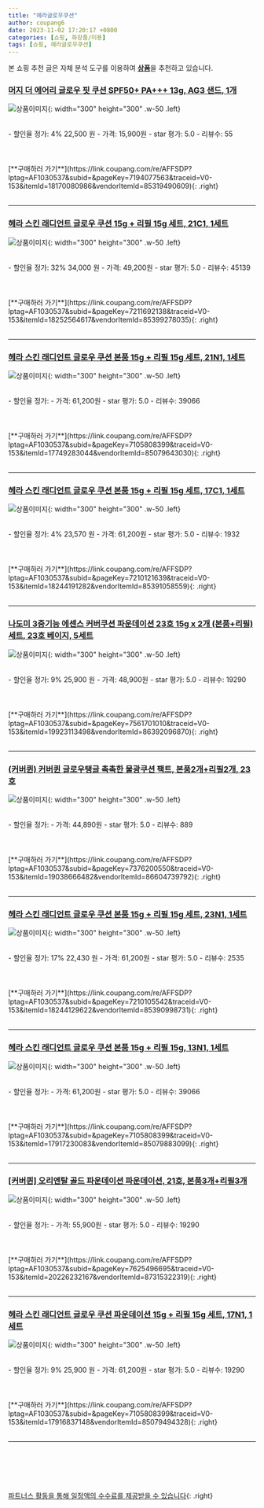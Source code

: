 ```yaml
---
title: "헤라글로우쿠션"
author: coupang6
date: 2023-11-02 17:20:17 +0800
categories: [쇼핑, 화장품/미용]
tags: [쇼핑, 헤라글로우쿠션]
---
```


본 쇼핑 추천 글은 자체 분석 도구를 이용하여 [**상품**](https://link.coupang.com/a/bao1ui)을 추천하고 있습니다.

### [머지 더 에어리 글로우 핏 쿠션 SPF50+ PA+++ 13g, AG3 샌드, 1개](https://link.coupang.com/re/AFFSDP?lptag=AF1030537&subid=&pageKey=7194077563&traceid=V0-153&itemId=18170080986&vendorItemId=85319490609)

![상품이미지](https://thumbnail10.coupangcdn.com/thumbnails/remote/230x230ex/image/retail/images/29161677648625-2c30b762-f7b5-4b1a-9051-6a5b74748dfc.jpg){: width="300" height="300" .w-50 .left}


<br>
- 할인율 정가: 4%  22,500   원
- 가격: 15,900원
- star 평가: 5.0
- 리뷰수: 55
<br>
<br>
<br>
<br>
[**구매하러 가기**](https://link.coupang.com/re/AFFSDP?lptag=AF1030537&subid=&pageKey=7194077563&traceid=V0-153&itemId=18170080986&vendorItemId=85319490609){: .right}
<br>
<br>

---

### [헤라 스킨 래디언트 글로우 쿠션 15g + 리필 15g 세트, 21C1, 1세트](https://link.coupang.com/re/AFFSDP?lptag=AF1030537&subid=&pageKey=7211692138&traceid=V0-153&itemId=18252564617&vendorItemId=85399278035)

![상품이미지](https://thumbnail8.coupangcdn.com/thumbnails/remote/230x230ex/image/retail/images/2023/03/21/9/9/68f3d4ee-79ee-4bad-9b6d-cf9348ec2415.jpg){: width="300" height="300" .w-50 .left}


<br>
- 할인율 정가: 32%  34,000   원
- 가격: 49,200원
- star 평가: 5.0
- 리뷰수: 45139
<br>
<br>
<br>
<br>
[**구매하러 가기**](https://link.coupang.com/re/AFFSDP?lptag=AF1030537&subid=&pageKey=7211692138&traceid=V0-153&itemId=18252564617&vendorItemId=85399278035){: .right}
<br>
<br>

---

### [헤라 스킨 래디언트 글로우 쿠션 본품 15g + 리필 15g 세트, 21N1, 1세트](https://link.coupang.com/re/AFFSDP?lptag=AF1030537&subid=&pageKey=7105808399&traceid=V0-153&itemId=17749283044&vendorItemId=85079643030)

![상품이미지](https://thumbnail8.coupangcdn.com/thumbnails/remote/230x230ex/image/retail/images/1181933029150643-6c6b6951-f1e2-4b11-8436-5ee7950eb2b5.jpg){: width="300" height="300" .w-50 .left}


<br>
- 할인율 정가: 
- 가격: 61,200원
- star 평가: 5.0
- 리뷰수: 39066
<br>
<br>
<br>
<br>
[**구매하러 가기**](https://link.coupang.com/re/AFFSDP?lptag=AF1030537&subid=&pageKey=7105808399&traceid=V0-153&itemId=17749283044&vendorItemId=85079643030){: .right}
<br>
<br>

---

### [헤라 스킨 래디언트 글로우 쿠션 본품 15g + 리필 15g 세트, 17C1, 1세트](https://link.coupang.com/re/AFFSDP?lptag=AF1030537&subid=&pageKey=7210121639&traceid=V0-153&itemId=18244191282&vendorItemId=85391058559)

![상품이미지](https://thumbnail7.coupangcdn.com/thumbnails/remote/230x230ex/image/retail/images/2023/03/20/15/3/c10c7e08-f34c-4b07-9ed5-90741a1cc819.jpg){: width="300" height="300" .w-50 .left}


<br>
- 할인율 정가: 4%  23,570   원
- 가격: 61,200원
- star 평가: 5.0
- 리뷰수: 1932
<br>
<br>
<br>
<br>
[**구매하러 가기**](https://link.coupang.com/re/AFFSDP?lptag=AF1030537&subid=&pageKey=7210121639&traceid=V0-153&itemId=18244191282&vendorItemId=85391058559){: .right}
<br>
<br>

---

### [나도미 3중기능 에센스 커버쿠션 파운데이션 23호 15g x 2개 (본품+리필) 세트, 23호 베이지, 5세트](https://link.coupang.com/re/AFFSDP?lptag=AF1030537&subid=&pageKey=7561701010&traceid=V0-153&itemId=19923113498&vendorItemId=86392096870)

![상품이미지](https://thumbnail6.coupangcdn.com/thumbnails/remote/230x230ex/image/vendor_inventory/df23/5122f2c37543dde28ae7795c5b7cf921430fcd94ca37db27f417870e61f7.jpg){: width="300" height="300" .w-50 .left}


<br>
- 할인율 정가: 9%  25,900   원
- 가격: 48,900원
- star 평가: 5.0
- 리뷰수: 19290
<br>
<br>
<br>
<br>
[**구매하러 가기**](https://link.coupang.com/re/AFFSDP?lptag=AF1030537&subid=&pageKey=7561701010&traceid=V0-153&itemId=19923113498&vendorItemId=86392096870){: .right}
<br>
<br>

---

### [(커버퀸) 커버퀸 글로우탱글 촉촉한 물광쿠션 팩트, 본품2개+리필2개, 23호](https://link.coupang.com/re/AFFSDP?lptag=AF1030537&subid=&pageKey=7376200550&traceid=V0-153&itemId=19038666482&vendorItemId=86604739792)

![상품이미지](https://thumbnail9.coupangcdn.com/thumbnails/remote/230x230ex/image/vendor_inventory/40ee/12936a723dcf86f1585a6eecbace250aea569d29516fd6089c479ba761ea.jpg){: width="300" height="300" .w-50 .left}


<br>
- 할인율 정가: 
- 가격: 44,890원
- star 평가: 5.0
- 리뷰수: 889
<br>
<br>
<br>
<br>
[**구매하러 가기**](https://link.coupang.com/re/AFFSDP?lptag=AF1030537&subid=&pageKey=7376200550&traceid=V0-153&itemId=19038666482&vendorItemId=86604739792){: .right}
<br>
<br>

---

### [헤라 스킨 래디언트 글로우 쿠션 본품 15g + 리필 15g 세트, 23N1, 1세트](https://link.coupang.com/re/AFFSDP?lptag=AF1030537&subid=&pageKey=7210105542&traceid=V0-153&itemId=18244129622&vendorItemId=85390998731)

![상품이미지](https://thumbnail9.coupangcdn.com/thumbnails/remote/230x230ex/image/retail/images/2615086012022431-ea40ba07-87ab-4f25-9550-ed1a9fcb4c8c.jpg){: width="300" height="300" .w-50 .left}


<br>
- 할인율 정가: 17%  22,430   원
- 가격: 61,200원
- star 평가: 5.0
- 리뷰수: 2535
<br>
<br>
<br>
<br>
[**구매하러 가기**](https://link.coupang.com/re/AFFSDP?lptag=AF1030537&subid=&pageKey=7210105542&traceid=V0-153&itemId=18244129622&vendorItemId=85390998731){: .right}
<br>
<br>

---

### [헤라 스킨 래디언트 글로우 쿠션 본품 15g + 리필 15g, 13N1, 1세트](https://link.coupang.com/re/AFFSDP?lptag=AF1030537&subid=&pageKey=7105808399&traceid=V0-153&itemId=17917230083&vendorItemId=85079883099)

![상품이미지](https://thumbnail10.coupangcdn.com/thumbnails/remote/230x230ex/image/retail/images/2614667020426738-53a57f79-c0c1-4967-96da-be784a873679.jpg){: width="300" height="300" .w-50 .left}


<br>
- 할인율 정가: 
- 가격: 61,200원
- star 평가: 5.0
- 리뷰수: 39066
<br>
<br>
<br>
<br>
[**구매하러 가기**](https://link.coupang.com/re/AFFSDP?lptag=AF1030537&subid=&pageKey=7105808399&traceid=V0-153&itemId=17917230083&vendorItemId=85079883099){: .right}
<br>
<br>

---

### [[커버퀸] 오리엔탈 골드 파운데이션 파운데이션, 21호, 본품3개+리필3개](https://link.coupang.com/re/AFFSDP?lptag=AF1030537&subid=&pageKey=7625496695&traceid=V0-153&itemId=20226232167&vendorItemId=87315322319)

![상품이미지](https://thumbnail8.coupangcdn.com/thumbnails/remote/230x230ex/image/vendor_inventory/35ff/cfac9a8f01c7a351ee2d13d1350825d9740f067b8c78a053f0139415d144.jpg){: width="300" height="300" .w-50 .left}


<br>
- 할인율 정가: 
- 가격: 55,900원
- star 평가: 5.0
- 리뷰수: 19290
<br>
<br>
<br>
<br>
[**구매하러 가기**](https://link.coupang.com/re/AFFSDP?lptag=AF1030537&subid=&pageKey=7625496695&traceid=V0-153&itemId=20226232167&vendorItemId=87315322319){: .right}
<br>
<br>

---

### [헤라 스킨 래디언트 글로우 쿠션 파운데이션 15g + 리필 15g 세트, 17N1, 1세트](https://link.coupang.com/re/AFFSDP?lptag=AF1030537&subid=&pageKey=7105808399&traceid=V0-153&itemId=17916837148&vendorItemId=85079494328)

![상품이미지](https://thumbnail7.coupangcdn.com/thumbnails/remote/230x230ex/image/retail/images/3920721761747865-06854c45-729a-41a0-9db0-577513d5770f.jpg){: width="300" height="300" .w-50 .left}


<br>
- 할인율 정가: 9%  25,900   원
- 가격: 61,200원
- star 평가: 5.0
- 리뷰수: 19290
<br>
<br>
<br>
<br>
[**구매하러 가기**](https://link.coupang.com/re/AFFSDP?lptag=AF1030537&subid=&pageKey=7105808399&traceid=V0-153&itemId=17916837148&vendorItemId=85079494328){: .right}
<br>
<br>

---
<br><br><br><br><br> [파트너스 활동을 통해 일정액의 수수료를 제공받을 수 있습니다](https://link.coupang.com/a/bao1ui){: .right}